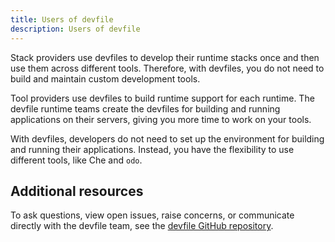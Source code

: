 ```yaml
---
title: Users of devfile
description: Users of devfile
---
```


Stack providers use devfiles to develop their runtime stacks once and
then use them across different tools. Therefore, with devfiles, you do
not need to build and maintain custom development tools.

Tool providers use devfiles to build runtime support for each runtime.
The devfile runtime teams create the devfiles for building and running
applications on their servers, giving you more time to work on your
tools.

With devfiles, developers do not need to set up the environment for
building and running their applications. Instead, you have the
flexibility to use different tools, like Che and `odo`.

## Additional resources

To ask questions, view open issues, raise concerns, or communicate
directly with the devfile team, see the [devfile GitHub
repository](https://github.com/devfile/api).
